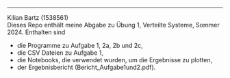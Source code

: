 ---

Kilian Bartz (1538561)  
Dieses Repo enthält meine Abgabe zu Übung 1, Verteilte Systeme, Sommer 2024. Enthalten sind

- die Programme zu Aufgabe 1, 2a, 2b und 2c,
- die CSV Dateien zu Aufgabe 1,
- die Notebooks, die verwendet wurden, um die Ergebnisse zu plotten,
- der Ergebnisbericht (Bericht_Aufgabe1und2.pdf).
